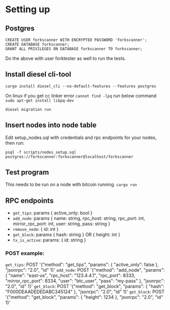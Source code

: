 # Setting up

## Postgres
```
CREATE USER forkscanner WITH ENCRYPTED PASSWORD 'forkscanner';
CREATE DATABASE forkscanner;
GRANT ALL PRIVILEGES ON DATABASE forkscanner TO forkscanner;
```
Do the above with user forktester as well to run the tests.

## Install diesel cli-tool
`cargo install diesel_cli --no-default-features --features postgres`

On linux if you get cc linker error `cannot find -lpq` run below command
`sudo apt-get install libpq-dev`

`diesel migration run`

## Insert nodes into node table
Edit setup_nodes.sql with credentials and rpc endpoints for your nodes, then run:
```
psql -f scripts/nodes_setup.sql postgres://forkscanner:forkscanner@localhost/forkscanner
```

## Test program
This needs to be run on a node with bitcoin running.
`cargo run`

## RPC endpoints
- `get_tips`: params { active_only: bool }
- `add_node`: params { name: string, rpc_host: string, rpc_port: int, mirror_rpc_port: int, user: string, pass: string }
- `remove_node`: { id: int }
- `get_block`: params { hash: string } OR { height: int } 
- `tx_is_active`: params: { id: string }

### POST example:
`get_tips`: POST '{"method": "get_tips", "params": { "active_only": false }, "jsonrpc": "2.0", "id" 1}'
`add_node`: POST '{"method": "add_node", "params": { "name": "east-us", "rpc_host": "123.4.4.1", "rpc_port": 8333, "mirror_rpc_port": 8334, "user": "btc_user", "pass": "my-pass" }, "jsonrpc": "2.0", "id" 1}'
`get_block`: POST '{"method": "get_block", "params": { "hash": "F000DEAADEDEDABC345124" }, "jsonrpc": "2.0", "id" 1}'
`get_block`: POST '{"method": "get_block", "params": { "height": 1234 }, "jsonrpc": "2.0", "id" 1}'
